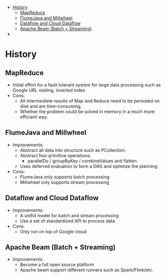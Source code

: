 - [History](#history)
  - [MapReduce](#mapreduce)
  - [FlumeJava and Millwheel](#flumejava-and-millwheel)
  - [Dataflow and Cloud Dataflow](#dataflow-and-cloud-dataflow)
  - [Apache Beam (Batch + Streaming)](#apache-beam-batch--streaming)
- [](#)

# History
## MapReduce
* Initial effort for a fault tolerant system for large data processing such as Google URL visiting, inverted index
* Cons: 
  * All intermediate results of Map and Reduce need to be persisted on disk and are time-consuming. 
  * Whether the problem could be solved in memory in a much more efficient way. 

## FlumeJava and Millwheel
* Improvements: 
  * Abstract all data into structure such as PCollection.
  * Abstract four primitive operations:
    * parallelDo / groupByKey / combineValues and flatten
  * Uses deferred evaluation to form a DAG and optimize the planning. 
* Cons: 
  * FlumeJava only supports batch processing
  * Millwheel only supports stream processing

## Dataflow and Cloud Dataflow
* Improvements:
  * A unifid model for batch and stream processing
  * Use a set of standardized API to process data
* Cons:
  * Only run on top of Google cloud

## Apache Beam (Batch + Streaming)
* Improvements: 
  * Become a full open source platform
  * Apache beam support different runners such as Spark/Flink/etc.

# 
